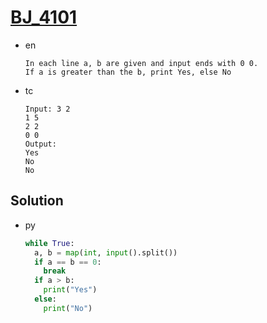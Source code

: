 # [BJ_4101](https://acmicpc.net/problem/4101)

* en

  ```en
  In each line a, b are given and input ends with 0 0.
  If a is greater than the b, print Yes, else No
  ```

* tc

  ```tc
  Input: 3 2
  1 5
  2 2
  0 0
  Output:
  Yes
  No
  No
  ```

## Solution

* py

  ```py
  while True:
    a, b = map(int, input().split())
    if a == b == 0:
      break
    if a > b:
      print("Yes")
    else:
      print("No")
  ```
